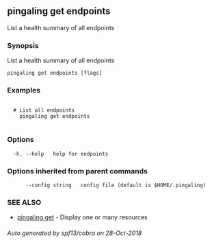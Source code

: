## pingaling get endpoints

List a health summary of all endpoints

### Synopsis

List a health summary of all endpoints

```
pingaling get endpoints [flags]
```

### Examples

```

  # List all endpoints
	pingaling get endpoints
	
```

### Options

```
  -h, --help   help for endpoints
```

### Options inherited from parent commands

```
      --config string   config file (default is $HOME/.pingaling)
```

### SEE ALSO

* [pingaling get](pingaling_get.md)	 - Display one or many resources

###### Auto generated by spf13/cobra on 28-Oct-2018
